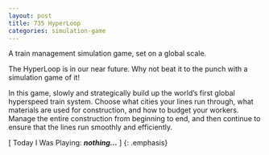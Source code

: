 ```yaml
---
layout: post
title: 735 HyperLoop
categories: simulation-game
---
```

A train management simulation game, set on a global scale.

The HyperLoop is in our near future.  Why not beat it to the punch with a simulation game of it!

In this game, slowly and strategically build up the world’s first global hyperspeed train system.  Choose what cities your lines run through, what materials are used for construction, and how to budget your workers.  Manage the entire construction from beginning to end, and then continue to ensure that the lines run smoothly and efficiently.

[ Today I Was Playing: ***nothing...*** ]
{: .emphasis}